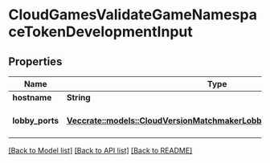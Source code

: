# CloudGamesValidateGameNamespaceTokenDevelopmentInput

## Properties

Name | Type | Description | Notes
------------ | ------------- | ------------- | -------------
**hostname** | **String** |  | 
**lobby_ports** | [**Vec<crate::models::CloudVersionMatchmakerLobbyGroupRuntimeDockerPort>**](CloudVersionMatchmakerLobbyGroupRuntimeDockerPort.md) | A list of docker ports. | 

[[Back to Model list]](../README.md#documentation-for-models) [[Back to API list]](../README.md#documentation-for-api-endpoints) [[Back to README]](../README.md)


